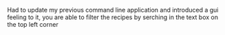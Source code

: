 Had to update my previous command line application and introduced a gui feeling to it, you are able to filter the recipes by serching in the text box on the top left corner
